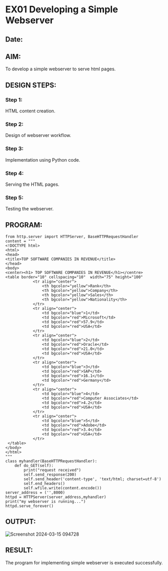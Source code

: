 # EX01 Developing a Simple Webserver
## Date:

## AIM:
To develop a simple webserver to serve html pages.

## DESIGN STEPS:
### Step 1: 
HTML content creation.

### Step 2:
Design of webserver workflow.

### Step 3:
Implementation using Python code.

### Step 4:
Serving the HTML pages.

### Step 5:
Testing the webserver.

## PROGRAM:
```
from http.server import HTTPServer, BaseHTTPRequestHandler
content = """
<!DOCTYPE html>
<html>
<head>
<title>TOP SOFTWARE COMPANIES IN REVENUE</title>
</head>
<body>
<center><h1> TOP SOFTWARE COMPANIES IN REVENUE</h1></centre>
<table border="10" cellspacing="10"  width="75" height="100"
            <tr align="center">
                <th bgcolor="yellow">Rank</th>
                <th bgcolor="yellow">Company</th>
                <th bgcolor="yellow">Sales</th>
                <th bgcolor="yellow">Nationality</th>
            </tr>
            <tr align="center">
                <td bgcolor="blue">1</td>
                <td bgcolor="red">Microsoft</td>
                <td bgcolor="red">57.9</td>
                <td bgcolor="red">USA</td>
            </tr>
            <tr align="center">
                <td bgcolor="blue">2</td>
                <td bgcolor="red">Oracle</td>
                <td bgcolor="red">21.0</td>
                <td bgcolor="red">USA</td>
            </tr>
            <tr align="center">
                <td bgcolor="blue">3</td>
                <td bgcolor="red">SAP</td>
                <td bgcolor="red">16.1</td>
                <td bgcolor="red">Germany</td>
            </tr>
            <tr align="center">
                <td bgcolor="blue">4</td>
                <td bgcolor="red">Computer Associates</td>
                <td bgcolor="red">4.2</td>
                <td bgcolor="red">USA</td>
            </tr>
            <tr align="center">
                <td bgcolor="blue">5</td>
                <td bgcolor="red">Adobe</td>
                <td bgcolor="red">3.4</td>
                <td bgcolor="red">USA</td>
            </tr>
 </table>       
</body>
</html>
"""
class myhandler(BaseHTTPRequestHandler):
    def do_GET(self):
        print("request received")
        self.send_response(200)
        self.send_header('content-type', 'text/html; charset=utf-8')
        self.end_headers()
        self.wfile.write(content.encode())
server_address = ('',8000)
httpd = HTTPServer(server_address,myhandler)
print("my webserver is running...")
httpd.serve_forever()
```

## OUTPUT:
![Screenshot 2024-03-15 094728](https://github.com/Aaron-0111/simplewebserver/assets/149347631/af2f75dc-d622-4ad0-9c69-dcdfb0a291fb)


## RESULT:
The program for implementing simple webserver is executed successfully.
